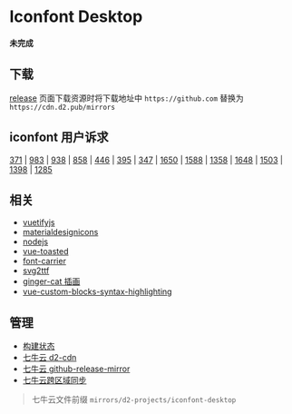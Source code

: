# Iconfont Desktop

**未完成**

## 下载

[release](https://github.com/d2-projects/iconfont-desktop/releases) 页面下载资源时将下载地址中 `https://github.com` 替换为 `https://cdn.d2.pub/mirrors`
## iconfont 用户诉求

[371](https://github.com/thx/iconfont-plus/issues/371) | 
[983](https://github.com/thx/iconfont-plus/issues/983) | 
[938](https://github.com/thx/iconfont-plus/issues/938) | 
[858](https://github.com/thx/iconfont-plus/issues/858) | 
[446](https://github.com/thx/iconfont-plus/issues/446) | 
[395](https://github.com/thx/iconfont-plus/issues/395) | 
[347](https://github.com/thx/iconfont-plus/issues/347) | 
[1650](https://github.com/thx/iconfont-plus/issues/1650) | 
[1588](https://github.com/thx/iconfont-plus/issues/1588) | 
[1358](https://github.com/thx/iconfont-plus/issues/1358) | 
[1648](https://github.com/thx/iconfont-plus/issues/1648) | 
[1503](https://github.com/thx/iconfont-plus/issues/1503) | 
[1398](https://github.com/thx/iconfont-plus/issues/1398) | 
[1285](https://github.com/thx/iconfont-plus/issues/1285)

## 相关

* [vuetifyjs](https://vuetifyjs.com/zh-Hans/)
* [materialdesignicons](https://materialdesignicons.com/)
* [nodejs](http://nodejs.cn/api/events.html)
* [vue-toasted](https://github.com/shakee93/vue-toasted#options)
* [font-carrier](https://github.com/purplebamboo/font-carrier)
* [svg2ttf](https://github.com/fontello/svg2ttf)
* [ginger-cat 插画](https://icons8.cn/illustrations/style--ginger-cat-1)
* [vue-custom-blocks-syntax-highlighting](https://stackoverflow.com/questions/61164060/vue-custom-blocks-syntax-highlighting)

## 管理

* [构建状态](https://github.com/d2-projects/iconfont-desktop/actions)
* [七牛云 d2-cdn](https://portal.qiniu.com/kodo/bucket/resource?bucketName=d2-cdn)
* [七牛云 github-release-mirror](https://portal.qiniu.com/kodo/bucket/resource?bucketName=github-release-mirror)
* [七牛云跨区域同步](https://portal.qiniu.com/kodo)

> 七牛云文件前缀 `mirrors/d2-projects/iconfont-desktop`
